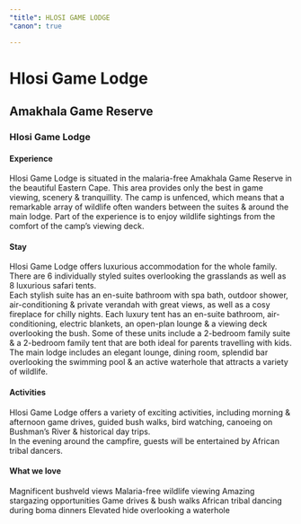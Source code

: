 ```yaml
---
"title": HLOSI GAME LODGE
"canon": true

---
```


# Hlosi Game Lodge
## Amakhala Game Reserve
### Hlosi Game Lodge

#### Experience
Hlosi Game Lodge is situated in the malaria-free Amakhala Game Reserve in the beautiful Eastern Cape.  This area provides only the best in game viewing, scenery &amp; tranquillity. 
The camp is unfenced, which means that a remarkable array of wildlife often wanders between the suites &amp; around the main lodge.  Part of the experience is to enjoy wildlife sightings from the comfort of the camp’s viewing deck.

#### Stay
Hlosi Game Lodge offers luxurious accommodation for the whole family.  There are 6 individually styled suites overlooking the grasslands as well as 8 luxurious safari tents.  
Each stylish suite has an en-suite bathroom with spa bath, outdoor shower, air-conditioning &amp; private verandah with great views, as well as a cosy fireplace for chilly nights.
Each luxury tent has an en-suite bathroom, air-conditioning, electric blankets, an open-plan lounge &amp; a viewing deck overlooking the bush.
Some of these units include a 2-bedroom family suite &amp; a 2-bedroom family tent that are both ideal for parents travelling with kids.
The main lodge includes an elegant lounge, dining room, splendid bar overlooking the swimming pool &amp; an active waterhole that attracts a variety of wildlife.

#### Activities
Hlosi Game Lodge offers a variety of exciting activities, including morning &amp; afternoon game drives, guided bush walks, bird watching, canoeing on Bushman’s River &amp; historical day trips.  
In the evening around the campfire, guests will be entertained by African tribal dancers.


#### What we love
Magnificent bushveld views
Malaria-free wildlife viewing
Amazing stargazing opportunities
Game drives &amp; bush walks
African tribal dancing during boma dinners
Elevated hide overlooking a waterhole